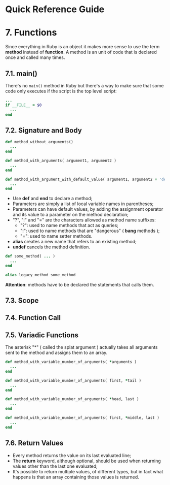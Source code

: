 Quick Reference Guide
=====================

# 7. Functions

Since everything in Ruby is an object it makes more sense to use the term **method** instead of **function**. A method is an unit of code that is declared once and called many times.

## 7.1. main()

There's no ```main()``` method in Ruby but there's a way to make sure that some code only executes if the script is the top level script:

```ruby
...
if __FILE__ = $0
  ...
end
```

## 7.2. Signature and Body

```ruby
def method_without_arguments()
  ...
end

def method_with_arguments( argument1, argument2 )
  ...
end

def method_with_argument_with_default_value( argument1, argument2 = 'default', argument 3 )
  ...
end
```

- Use **def** and **end** to declare a method;
- Parameters are simply a list of local variable names in parentheses;
- Parameters can have default values, by adding the assignment operator and its value to a parameter on the method declaration;
- "?", "!" and "=" are the characters allowed as method name suffixes:
  - "?": used to name methods that act as queries;
  - "!": used to name methods that are "dangerous" ( **bang** methods );
  - "=": used to name setter methods.
- **alias** creates a new name that refers to an existing method;
- **undef** cancels the method definition.

```ruby
def some_method( ... )
  ...
end

alias legacy_method some_method
```

**Attention**: methods have to be declared the statements that calls them.

## 7.3. Scope

## 7.4. Function Call

## 7.5. Variadic Functions

The asterisk "*" ( called the splat argument ) actually takes all arguments sent to the method and assigns them to an array.

```ruby
def method_with_variable_number_of_arguments( *arguments )
  ...
end

def method_with_variable_number_of_arguments( first, *tail )
  ...
end

def method_with_variable_number_of_arguments( *head, last )
  ...
end

def method_with_variable_number_of_arguments( first, *middle, last )
  ...
end
```

## 7.6. Return Values

- Every method returns the value on its last evaluated line;
- The **return** keyword, although optional, should be used when returning values other than the last one evaluated;
- It's possible to return multiple values, of different types, but in fact what happens is that an array containing those values is returned.
